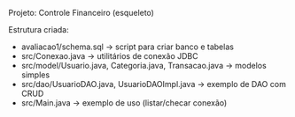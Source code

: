 Projeto: Controle Financeiro (esqueleto)

Estrutura criada:
- avaliacao1/schema.sql -> script para criar banco e tabelas
- src/Conexao.java -> utilitários de conexão JDBC
- src/model/Usuario.java, Categoria.java, Transacao.java -> modelos simples
- src/dao/UsuarioDAO.java, UsuarioDAOImpl.java -> exemplo de DAO com CRUD
- src/Main.java -> exemplo de uso (listar/checar conexão)




